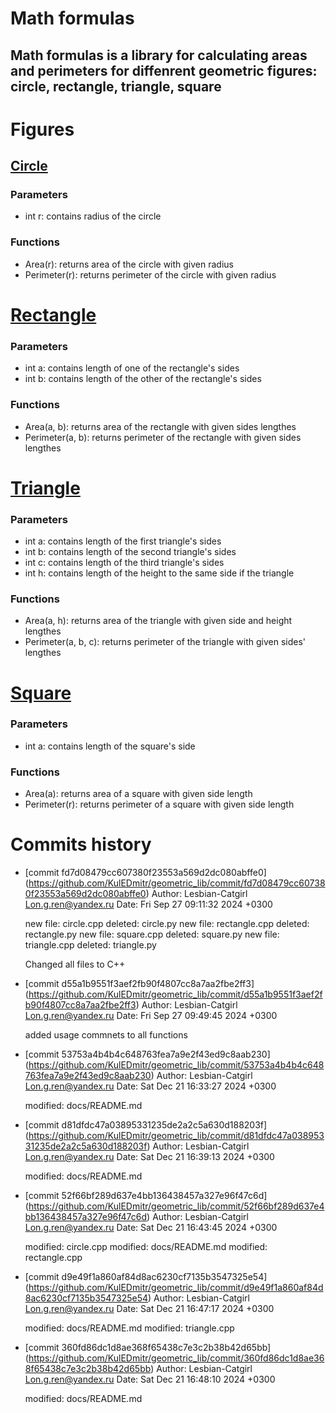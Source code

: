 # Math formulas
## Math formulas is a library for calculating areas and perimeters for diffenrent geometric figures: circle, rectangle, triangle, square

# Figures
## [Circle](https://github.com/Lesbian-Catgirl/ISRPO---Lab_1/blob/main/circle.cpp)
### Parameters
- int r: contains radius of the circle
### Functions
- Area(r): returns area of the circle with given radius
- Perimeter(r): returns perimeter of the circle with given radius

# [Rectangle](https://github.com/Lesbian-Catgirl/ISRPO---Lab_1/blob/commenting/rectangle.cpp)
### Parameters
- int a: contains length of one of the rectangle's sides
- int b: contains length of the other of the rectangle's sides
### Functions
- Area(a, b): returns area of the rectangle with given sides lengthes
- Perimeter(a, b): returns perimeter of the rectangle with given sides lengthes

# [Triangle](https://github.com/Lesbian-Catgirl/ISRPO---Lab_1/blob/commenting/triangle.cpp)
### Parameters
- int a: contains length of the first triangle's sides
- int b: contains length of the second triangle's sides
- int c: contains length of the third triangle's sides
- int h: contains length of the height to the same side if the triangle
### Functions
- Area(a, h): returns area of the triangle with given side and height lengthes
- Perimeter(a, b, c): returns perimeter of the triangle with given sides' lengthes

# [Square](https://github.com/Lesbian-Catgirl/ISRPO---Lab_1/blob/commenting/square.cpp)
### Parameters
- int a: contains length of the square's side
### Functions
- Area(a): returns area of a square with given side length
- Perimeter(r): returns perimeter of a square with given side length

# Commits history
- [commit fd7d08479cc607380f23553a569d2dc080abffe0]
(https://github.com/KulEDmitr/geometric_lib/commit/fd7d08479cc607380f23553a569d2dc080abffe0)
Author: Lesbian-Catgirl <Lon.g.ren@yandex.ru>
Date:   Fri Sep 27 09:11:32 2024 +0300

    new file:   circle.cpp
    deleted:    circle.py
    new file:   rectangle.cpp
    deleted:    rectangle.py
    new file:   square.cpp
    deleted:    square.py
    new file:   triangle.cpp
    deleted:    triangle.py

    Changed all files to C++

- [commit d55a1b9551f3aef2fb90f4807cc8a7aa2fbe2ff3]
(https://github.com/KulEDmitr/geometric_lib/commit/d55a1b9551f3aef2fb90f4807cc8a7aa2fbe2ff3)
Author: Lesbian-Catgirl <Lon.g.ren@yandex.ru>
Date:   Fri Sep 27 09:49:45 2024 +0300

    added usage commnets to all functions

- [commit 53753a4b4b4c648763fea7a9e2f43ed9c8aab230]
(https://github.com/KulEDmitr/geometric_lib/commit/53753a4b4b4c648763fea7a9e2f43ed9c8aab230)
Author: Lesbian-Catgirl <Lon.g.ren@yandex.ru>
Date:   Sat Dec 21 16:33:27 2024 +0300

    modified:   docs/README.md

- [commit d81dfdc47a03895331235de2a2c5a630d188203f]
(https://github.com/KulEDmitr/geometric_lib/commit/d81dfdc47a03895331235de2a2c5a630d188203f)
Author: Lesbian-Catgirl <Lon.g.ren@yandex.ru>
Date:   Sat Dec 21 16:39:13 2024 +0300

    modified:   docs/README.md

- [commit 52f66bf289d637e4bb136438457a327e96f47c6d]
(https://github.com/KulEDmitr/geometric_lib/commit/52f66bf289d637e4bb136438457a327e96f47c6d)
Author: Lesbian-Catgirl <Lon.g.ren@yandex.ru>
Date:   Sat Dec 21 16:43:45 2024 +0300

    modified:   circle.cpp
    modified:   docs/README.md
    modified:   rectangle.cpp

- [commit d9e49f1a860af84d8ac6230cf7135b3547325e54]
(https://github.com/KulEDmitr/geometric_lib/commit/d9e49f1a860af84d8ac6230cf7135b3547325e54)
Author: Lesbian-Catgirl <Lon.g.ren@yandex.ru>
Date:   Sat Dec 21 16:47:17 2024 +0300

    modified:   docs/README.md
    modified:   triangle.cpp

- [commit 360fd86dc1d8ae368f65438c7e3c2b38b42d65bb]
(https://github.com/KulEDmitr/geometric_lib/commit/360fd86dc1d8ae368f65438c7e3c2b38b42d65bb)
Author: Lesbian-Catgirl <Lon.g.ren@yandex.ru>
Date:   Sat Dec 21 16:48:10 2024 +0300

    modified:   docs/README.md
